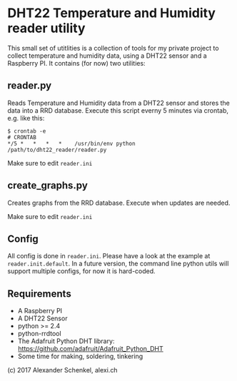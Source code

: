 DHT22 Temperature and Humidity reader utility
=============================================

This small set of utitlities is a collection of tools for my private project to collect temperature and humidity data, using a DHT22 sensor and a Raspberry PI.
It contains (for now) two utilities:

reader.py
---------

Reads Temperature and Humidity data from a DHT22 sensor and stores the data into a RRD database.
Execute this script everny 5 minutes via crontab, e.g. like this:

```
$ crontab -e
# CRONTAB 
*/5 *   *   *   *    /usr/bin/env python /path/to/dht22_reader/reader.py
```

Make sure to edit `reader.ini`

create_graphs.py
----------------

Creates graphs from the RRD database. Execute when updates are needed.

Make sure to edit `reader.ini`

Config
--------

All config is done in `reader.ini`. Please have a look at the example at `reader.init.default`.
In a future version, the command line python utils will support multiple configs, for now it is hard-coded.

Requirements
------------

* A Raspberry PI
* A DHT22 Sensor
* python >= 2.4
* python-rrdtool
* The Adafruit Python DHT library: https://github.com/adafruit/Adafruit_Python_DHT
* Some time for making, soldering, tinkering



(c) 2017 Alexander Schenkel, alexi.ch
